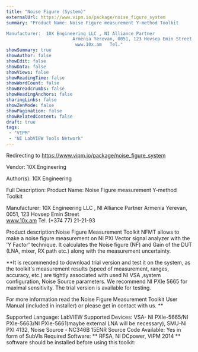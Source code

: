 ```yaml
---
title: "Noise Figure (System)"
externalUrl: https://www.vipm.io/package/noise_figure_system
summary: "Product Name: Noise Figure measurement Y-method Toolkit

Manufacturer:  10X Engineering LLC , NI Alliance Partner
                         Armenia Yerevan, 0051, 123 Hovsep Emin Street  
                          www.10x.am   Tel."
showSummary: true
showAuthor: false
showEdit: false
showData: false
showViews: false
showReadingTime: false
showWordCount: false
showBreadcrumbs: false
showHeadingAnchors: false
sharingLinks: false
showZenMode: false
showPagination: false
showRelatedContent: false
draft: true
tags:
 - "VIPM"
 - "NI LabVIEW Tools Network"
---
```


Redirecting to https://www.vipm.io/package/noise_figure_system

Vendor: 10X Engineering

Author(s): 10X Engineering
 
Full Description:
Product Name: Noise Figure measurement Y-method Toolkit

Manufacturer:  10X Engineering LLC , NI Alliance Partner
                         Armenia Yerevan, 0051, 123 Hovsep Emin Street  
                          www.10x.am   Tel. (+374 77) 21-21-93


Product description:Noise Figure Measurement Toolkit NFMT allows to make a noise figure measurement on NI PXI Vector signal analyzer with the 'Y Factor' technique. It calculates the Noise figure (NF) and Gain of the DUT (LNA, mixer, RX path etc.) along with the measurement uncertainty.

**It is recommended to download trial version and test it on the system, as the toolkit's measurement results (speed of measurement, ranges, accuracy, etc.) are tightly associated with used NI VSA ,system configuration, Noise Source parameters. We recommend NI PXIe 5665 for maximal sensitivity. The trial version is available for testing.

For more information read the Noise Figure Measurement Toolkit User Manual (included in installer) or please get in contact with us. 
**

Supported Language: LabVIEW 
Supported Devices: VSA- NI PXIe-5665/NI PXIe-5663/NI PXIe-5661(maybe external LNA will be necessary), SMU-NI PXI 4132, Noise Source - NC346B 15ENR
Source Code Available: Yes in form of SubVIs
Required Software: ** RFSA, NI DCpower, VIPM 2014 ** software should be installed before using this toolkit: